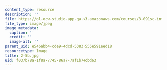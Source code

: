 ```yaml
---
content_type: resource
description: ''
file: https://ol-ocw-studio-app-qa.s3.amazonaws.com/courses/3-091sc-introduction-to-solid-state-chemistry-fall-2010/f037b78a1f8a774586a77af1b74cbd63_2-5b.jpg
file_type: image/jpeg
image_metadata:
  caption: ''
  credit: ''
  image-alt: ''
parent_uid: e546abb4-cde9-4dcd-5383-555e591eed18
resourcetype: Image
title: 2-5b.jpg
uid: f037b78a-1f8a-7745-86a7-7af1b74cbd63
---
```

